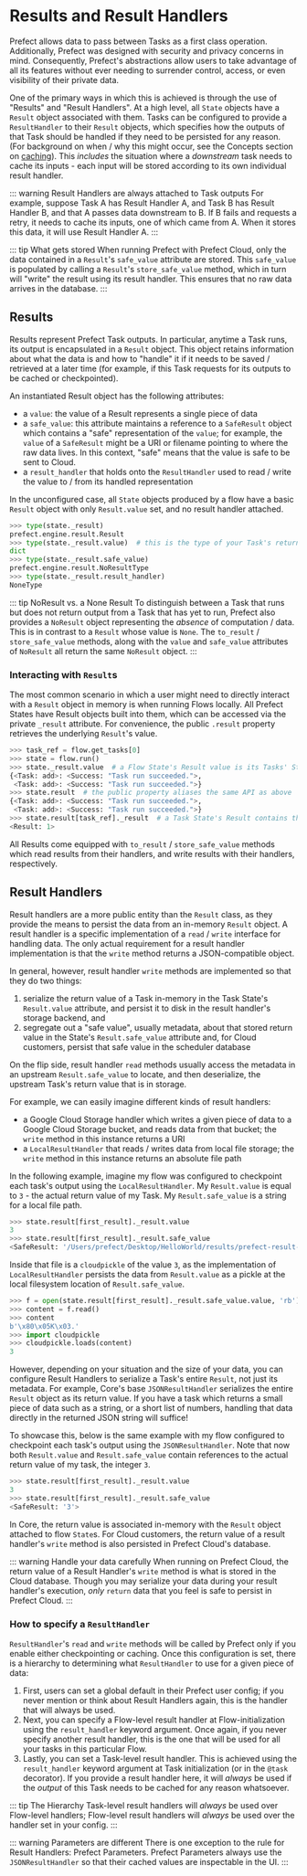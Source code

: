 # Results and Result Handlers

Prefect allows data to pass between Tasks as a first class operation. Additionally, Prefect was designed with security and privacy concerns
in mind. Consequently, Prefect's abstractions allow users to take advantage of all its features without ever needing to surrender control, access, or even visibility of their private data.

One of the primary ways in which this is achieved is through the use of "Results" and "Result Handlers".  At a high level, all `State` objects have a `Result` object associated with them. Tasks can be configured to provide a `ResultHandler` to their `Result` objects, which specifies how the outputs of that Task should be handled if they need to be persisted for any reason. (For background on when / why this might occur, see the Concepts section on [caching](execution.html#caching)). This _includes_ the situation where a _downstream_ task needs to cache its inputs - each input will be stored according to its own individual result handler.

::: warning Result Handlers are always attached to Task outputs
For example, suppose Task A has Result Handler A, and Task B has Result Handler B, and that A passes data downstream to B. If B fails and requests a retry, it needs to cache its inputs, one of which came from A. When it stores this data, it will use Result Handler A.
:::

::: tip What gets stored
When running Prefect with Prefect Cloud, only the data contained in a `Result`'s `safe_value` attribute are stored. This `safe_value` is populated by calling a `Result`'s `store_safe_value` method, which in turn will "write" the result using its result handler. This ensures that no raw data arrives in the database.
:::

## Results

Results represent Prefect Task outputs. In particular, anytime a Task runs, its output
is encapsulated in a `Result` object. This object retains information about what the data is and how to "handle" it
if it needs to be saved / retrieved at a later time (for example, if this Task requests for its outputs to be cached or checkpointed).

An instantiated Result object has the following attributes:

- a `value`: the value of a Result represents a single piece of data
- a `safe_value`: this attribute maintains a reference to a `SafeResult` object
  which contains a "safe" representation of the `value`; for example, the `value` of a `SafeResult`
  might be a URI or filename pointing to where the raw data lives. In this context, "safe" means
  that the value is safe to be sent to Cloud.
- a `result_handler` that holds onto the `ResultHandler` used to read /
  write the value to / from its handled representation
  
In the unconfigured case, all `State` objects produced by a flow have a basic `Result` object with only `Result.value` set, and no result handler attached.

```python
>>> type(state._result)
prefect.engine.result.Result
>>> type(state._result.value)  # this is the type of your Task's return value
dict
>>> type(state._result.safe_value)
prefect.engine.result.NoResultType
>>> type(state._result.result_handler)
NoneType
```

::: tip NoResult vs. a None Result
To distinguish between a Task that runs but does not return output from a Task that has yet to run, Prefect
also provides a `NoResult` object representing the _absence_ of computation / data. This is in contrast to a `Result`
whose value is `None`. The `to_result` / `store_safe_value` methods, along with the `value` and `safe_value` attributes of `NoResult` all return the same `NoResult` object.
:::

### Interacting with `Result`s

The most common scenario in which a user might need to directly interact with a `Result` object in memory is when running Flows locally. All Prefect States have Result objects built into them, which can be accessed via the private `_result` attribute. For convenience, the public `.result` property retrieves the underlying `Result`'s value.

```python
>>> task_ref = flow.get_tasks[0]
>>> state = flow.run()
>>> state._result.value  # a Flow State's Result value is its Tasks' States
{<Task: add>: <Success: "Task run succeeded.">,
 <Task: add>: <Success: "Task run succeeded.">}
>>> state.result  # the public property aliases the same API as above
{<Task: add>: <Success: "Task run succeeded.">,
 <Task: add>: <Success: "Task run succeeded.">}
>>> state.result[task_ref]._result  # a Task State's Result contains the Task's return value
<Result: 1>
```

All Results come equipped with `to_result` / `store_safe_value` methods which read results from their handlers, and write results with their handlers, respectively.

## Result Handlers

Result handlers are a more public entity than the `Result` class, as they provide the means to persist the data from an in-memory `Result` object. A result handler is a specific implementation of a `read` / `write` interface for handling data. The only actual requirement for a result handler implementation is that the `write` method returns a JSON-compatible object. 

In general, however, result handler `write` methods are implemented so that they do two things:
1. serialize the return value of a Task in-memory in the Task State's `Result.value` attribute, and persist it to disk in the result handler's storage backend, and
2. segregate out a "safe value", usually metadata, about that stored return value in the State's `Result.safe_value` attribute and, for Cloud customers, persist that safe value in the scheduler database

On the flip side, result handler `read` methods usually access the metadata in an upstream `Result.safe_value` to locate, and then deserialize, the upstream Task's return value that is in storage.

For example, we can easily imagine different kinds of result handlers:

- a Google Cloud Storage handler which writes a given piece of data to a Google Cloud Storage bucket, and reads data from that bucket; the `write` method in this instance returns a URI
- a `LocalResultHandler` that reads / writes data from local file storage; the `write` method in this instance returns an absolute file path

In the following example, imagine my flow was configured to checkpoint each task's output using the `LocalResultHandler`. My `Result.value` is equal to `3` - the actual return value of my Task. My `Result.safe_value` is a string for a local file path.

```python
>>> state.result[first_result]._result.value
3
>>> state.result[first_result]._result.safe_value           
<SafeResult: '/Users/prefect/Desktop/HelloWorld/results/prefect-result-2020-02-23t18-38-40-381223-00-00'>
```

Inside that file is a `cloudpickle` of the value `3`, as the implementation of `LocalResultHandler` persists the data from `Result.value` as a pickle at the local filesystem location of `Result.safe_value`.
```python
>>> f = open(state.result[first_result]._result.safe_value.value, 'rb')
>>> content = f.read()     
>>> content                
b'\x80\x05K\x03.'
>>> import cloudpickle     
>>> cloudpickle.loads(content)                              
3
```

However, depending on your situation and the size of your data, you can configure Result Handlers to serialize a Task's entire `Result`, not just its metadata. For example, Core's base `JSONResultHandler` serializes the entire `Result` object as its return value. If you have a task which returns a small piece of data such as a string, or a short list of numbers, handling that data directly in the returned JSON string will suffice!

To showcase this, below is the same example with my flow configured to checkpoint each task's output using the `JSONResultHandler`. Note that now both `Result.value` and `Result.safe_value` contain references to the actual return value of my task, the integer `3`.

```python
>>> state.result[first_result]._result.value                 
3
>>> state.result[first_result]._result.safe_value            
<SafeResult: '3'>
```

In Core, the return value is associated in-memory with the `Result` object attached to flow `State`s. For Cloud customers, the return value of a result handler's `write` method is also persisted in Prefect Cloud's database.

::: warning Handle your data carefully
When running on Prefect Cloud, the return value of a Result Handler's `write` method is what is stored in the Cloud database. Though you may serialize your data during your result handler's execution, *only* `return` data that you feel is safe to persist in Prefect Cloud.
:::

### How to specify a `ResultHandler`

`ResultHandler`'s `read` and `write` methods will be called by Prefect only if you enable either checkpointing or caching. Once this configuration is set, there is a hierarchy to determining what `ResultHandler` to use for a given piece of data:

1. First, users can set a global default in their Prefect user config; if you never mention or think about Result Handlers again, this is the handler that will always be used.
1. Next, you can specify a Flow-level result handler at Flow-initialization using the `result_handler` keyword argument. Once again, if you never specify another result handler, this is the one that will be used for all your tasks in this particular Flow.
1. Lastly, you can set a Task-level result handler. This is achieved using the `result_handler` keyword argument at Task initialization (or in the `@task` decorator). If you provide a result handler here, it will _always_ be used if the _output_ of this Task needs to be cached for any reason whatsoever.

::: tip The Hierarchy
Task-level result handlers will _always_ be used over Flow-level handlers; Flow-level result handlers will _always_ be used over the handler set in your config.
:::

::: warning Parameters are different
There is one exception to the rule for Result Handlers: Prefect Parameters. Prefect Parameters always use the `JSONResultHandler` so that their cached values are inspectable in the UI.
:::

